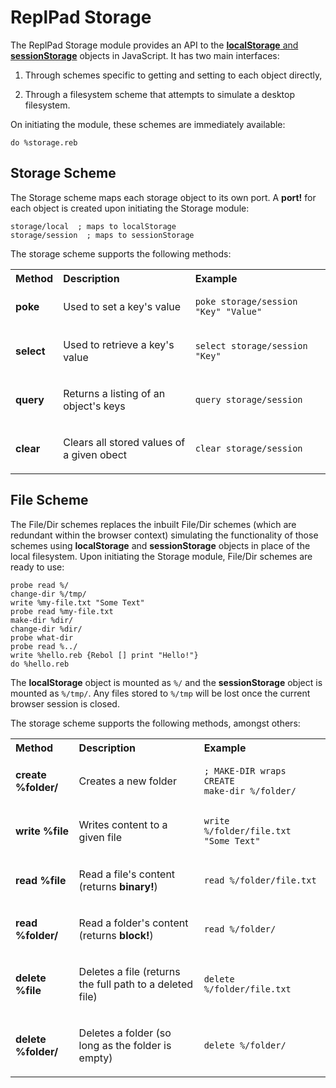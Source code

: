 # ReplPad Storage

The ReplPad Storage module provides an API to the [**localStorage** and **sessionStorage**](https://developer.mozilla.org/en-US/docs/Web/API/Web_Storage_API/Using_the_Web_Storage_API) objects in JavaScript. It has two main interfaces:

1. Through schemes specific to getting and setting to each object directly,

2. Through a filesystem scheme that attempts to simulate a desktop filesystem.

On initiating the module, these schemes are immediately available:

```plain
do %storage.reb
```

## Storage Scheme

The Storage scheme maps each storage object to its own port. A **port!** for each object is created upon initiating the Storage module:

```plain
storage/local  ; maps to localStorage
storage/session  ; maps to sessionStorage
```

The storage scheme supports the following methods:

<table>
<th align="left">Method<th align="left">Description<th align="left">Example
<tr><td>

**poke**

<td>

Used to set a key's value

<td>

```plain
poke storage/session "Key" "Value"
````

<tr><td>

**select**

<td>

Used to retrieve a key's value

<td>

```plain
select storage/session "Key"
````

<tr><td>

**query**

<td>

Returns a listing of an object's keys

<td>

```plain
query storage/session
````

<tr><td>

**clear**

<td>

Clears all stored values of a given obect

<td>

```plain
clear storage/session
````

</table>

## File Scheme

The File/Dir schemes replaces the inbuilt File/Dir schemes (which are redundant within the browser context) simulating the functionality of those schemes using **localStorage** and **sessionStorage** objects in place of the local filesystem. Upon initiating the Storage module, File/Dir schemes are ready to use:

```plain
probe read %/
change-dir %/tmp/
write %my-file.txt "Some Text"
probe read %my-file.txt
make-dir %dir/
change-dir %dir/
probe what-dir
probe read %../
write %hello.reb {Rebol [] print "Hello!"}
do %hello.reb
```

The **localStorage** object is mounted as `%/` and the **sessionStorage** object is mounted as `%/tmp/`. Any files stored to `%/tmp` will be lost once the current browser session is closed.

The storage scheme supports the following methods, amongst others:

<table>
<th align="left">Method<th align="left">Description<th align="left">Example
<tr><td>

**create %folder/**

<td>

Creates a new folder

<td>

```plain
; MAKE-DIR wraps CREATE
make-dir %/folder/
````

<tr><td>

**write %file**

<td>

Writes content to a given file

<td>

```plain
write %/folder/file.txt "Some Text"
````

<tr><td>

**read %file**

<td>

Read a file's content (returns **binary!**)

<td>

```plain
read %/folder/file.txt
````

<tr><td>

**read %folder/**

<td>

Read a folder's content (returns **block!**)

<td>

```plain
read %/folder/
````

<tr><td>

**delete %file**

<td>

Deletes a file (returns the full path to a deleted file)

<td>

```plain
delete %/folder/file.txt
````
<tr><td>

**delete %folder/**

<td>

Deletes a folder (so long as the folder is empty)

<td>

```plain
delete %/folder/
````

</table>
